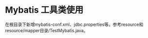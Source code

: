 # Mybatis 工具类使用

在根目录下新增mybatis-conf.xml、jdbc.properties等。参考resource和resource/mapper目录/TestMybatis.java。


